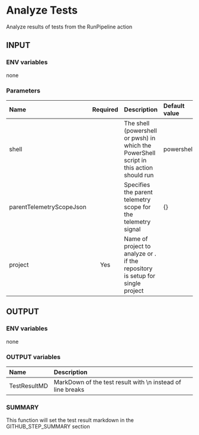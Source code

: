 # Analyze Tests

Analyze results of tests from the RunPipeline action

## INPUT

### ENV variables

none

### Parameters

| Name | Required | Description | Default value |
| :-- | :-: | :-- | :-- |
| shell | | The shell (powershell or pwsh) in which the PowerShell script in this action should run | powershell |
| parentTelemetryScopeJson | | Specifies the parent telemetry scope for the telemetry signal | {} |
| project | Yes | Name of project to analyze or . if the repository is setup for single project | |

## OUTPUT

### ENV variables

none

### OUTPUT variables

| Name | Description |
| :-- | :-- |
| TestResultMD | MarkDown of the test result with \\n instead of line breaks |

### SUMMARY

This function will set the test result markdown in the GITHUB_STEP_SUMMARY section
